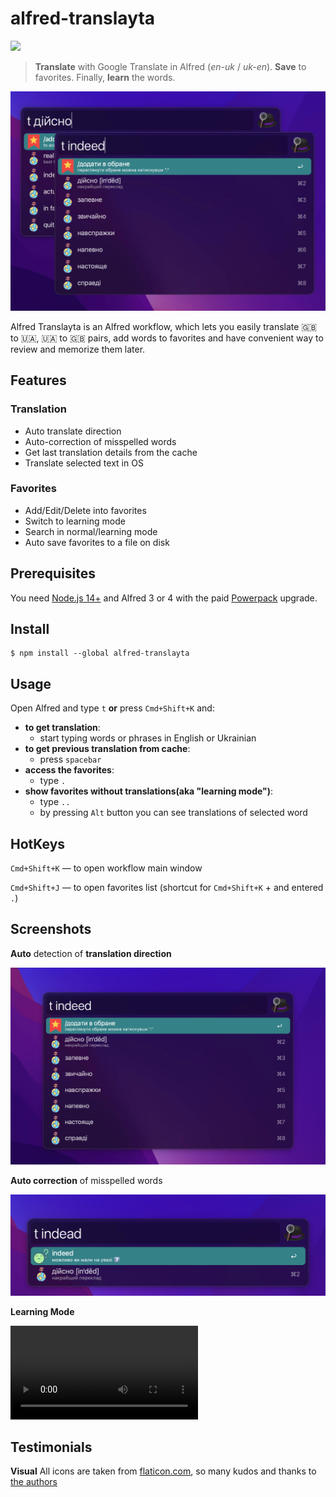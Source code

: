 # alfred-translayta

<a src="https://www.npmjs.com/package/alfred-translayta"><img src="https://img.shields.io/npm/v/alfred-translayta?color=yellow" /></a>


> **Translate** with Google Translate in Alfred (*en-uk* / *uk-en*). **Save** to favorites. Finally, **learn** the words.

![](screenshots/dir.jpg)

Alfred Translayta is an Alfred workflow, which lets you easily translate 🇬🇧 to 🇺🇦, 🇺🇦 to 🇬🇧 pairs, add words to favorites and have convenient way to review and memorize them later.

## Features
### Translation
* Auto translate direction
* Auto-correction of misspelled words 
* Get last translation details from the cache
* Translate selected text in OS

### Favorites 
* Add/Edit/Delete into favorites
* Switch to learning mode
* Search in normal/learning mode 
* Auto save favorites to a file on disk

## Prerequisites
You need [Node.js 14+](https://nodejs.org) and Alfred 3 or 4 with the paid [Powerpack](https://www.alfredapp.com/powerpack/) upgrade.

## Install
```
$ npm install --global alfred-translayta
```

## Usage

Open Alfred and type `t` **or** press `Cmd+Shift+K` and:
* **to get translation**:  
  - start typing words or phrases in English or Ukrainian
* **to get previous translation from cache**: 
  - press `spacebar`
* **access the favorites**: 
  - type `.`
* **show favorites without translations(aka "learning mode")**: 
  - type `..`
  - by pressing `Alt` button you can see translations of selected word

## HotKeys

`Cmd+Shift+K` — to open workflow main window

`Cmd+Shift+J` — to open favorites list (shortcut for `Cmd+Shift+K` + and entered `.`)


## Screenshots

**Auto** detection of **translation direction**

![](screenshots/direction.jpg)

**Auto correction** of misspelled words

![](screenshots/autocorrection.jpg)

**Learning Mode**

![](screenshots/learning-mode.mov)

## Testimonials

**Visual** 
All icons are taken from [flaticon.com](https://www.flaticon.com/), so many kudos and thanks to [the authors](/icons/testimonials.md)


